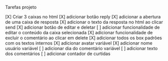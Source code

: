 Tarefas projeto

[X] Criar 3 caixas no html
[X] adicionar botão reply
[X] adicionar a abertura de uma caixa de resposta
[X] adicionar o texto da resposta no html ao clicar send
[X] adicionar botão de editar e deletar
[ ] adicionar funcionalidade de editar o conteúdo da caixa selecionada
[X] adicionar funcionalidade de excluir o comentário ao clicar em delete
[X] adicionar todos os box padrões com os textos internos
[X] adicionar avatar variável
[X] adicionar nome usuário variável
[ ] adicionar dia do comentário variável
[ ] adicionar texto dos comentários
[ ] adicionar contador de curtidas